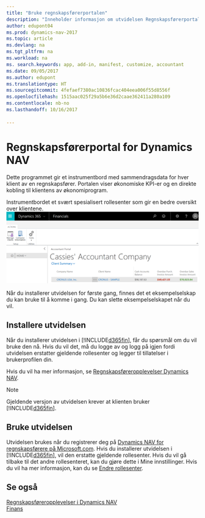 ```yaml
---
title: "Bruke regnskapsførerportalen"
description: "Inneholder informasjon om utvidelsen Regnskapsførerportal."
author: edupont04
ms.prod: dynamics-nav-2017
ms.topic: article
ms.devlang: na
ms.tgt_pltfrm: na
ms.workload: na
ms. search.keywords: app, add-in, manifest, customize, accountant
ms.date: 09/05/2017
ms.author: edupont
ms.translationtype: HT
ms.sourcegitcommit: 4fefaef7380ac10836fcac404eea006f55d8556f
ms.openlocfilehash: 1515aac025f29a5b6e36d2caae362411a280a109
ms.contentlocale: nb-no
ms.lasthandoff: 10/16/2017

---
```

# <a name="accountant-portal-for-dynamics-nav"></a>Regnskapsførerportal for Dynamics NAV
Dette programmet gir et instrumentbord med sammendragsdata for hver klient av en regnskapsfører. Portalen viser økonomiske KPI-er og en direkte kobling til klientens av økonomiprogram.  

Instrumentbordet et svært spesialisert rollesenter som gir en bedre oversikt over klientene.  
[![Regnskapsførerportal](./media/ui-extensions-accportal/accountant-portal.png)](https://go.microsoft.com/fwlink/?linkid=851257)

Når du installerer utvidelsen for første gang, finnes det et eksempelselskap du kan bruke til å komme i gang. Du kan slette eksempelselskapet når du vil.  

## <a name="installing-the-extension"></a>Installere utvidelsen
Når du installerer utvidelsen i [!INCLUDE[d365fin](includes/d365fin_md.md)], får du spørsmål om du vil bruke den nå. Hvis du vil det, må du logge av og logg på igjen fordi utvidelsen erstatter gjeldende rollesenter og legger til tillatelser i brukerprofilen din.  

Hvis du vil ha mer informasjon, se [Regnskapsføreropplevelser Dynamics NAV](finance-accounting.md).  

> [!NOTE]  
>  Gjeldende versjon av utvidelsen krever at klienten bruker [!INCLUDE[d365fin](includes/d365fin_md.md)].  

## <a name="using-the-extension"></a>Bruke utvidelsen
Utvidelsen brukes når du registrerer deg på [Dynamics NAV for regnskapsførere på Microsoft.com](https://www.microsoft.com/en-us/dynamics365/financial-insights-for-accountants). Hvis du installerer utvidelsen i [!INCLUDE[d365fin](includes/d365fin_md.md)], vil den erstatte gjeldende rollesenter. Hvis du vil gå tilbake til det andre rollesenteret, kan du gjøre dette i Mine innstillinger. Hvis du vil ha mer informasjon, kan du se [Endre rollesenter](change-role.md).  

## <a name="see-also"></a>Se også
[Regnskapsføreropplevelser i Dynamics NAV](finance-accounting.md)  
[Finans](finance.md)  

